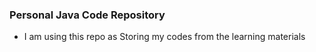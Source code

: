 ### Personal Java Code Repository

- I am using this repo as Storing my codes from the learning materials

